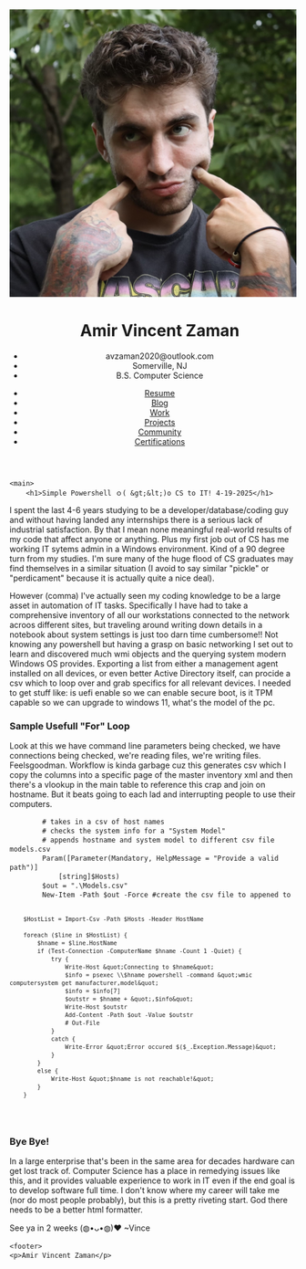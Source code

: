 <!-- _includes/base.html -->
<!DOCTYPE html>
<html lang="en">

<head>
    <meta charset="UTF-8" />
    <meta name="viewport" content="width=device-width, initial-scale=1.0" />
    <link rel="icon" href="/assets/img/favicon.png" type="image/x-icon">
    <title>Blog</title> <!-- This comes from the page's front matter -->
    <link rel="stylesheet" href="/assets/styles/styles.css" />
</head>

<body>
    <header class="bg-gray-800 text-white">
    <div class="hero">
        <img class="heroimg" src="/assets/img/hero.jpg">
        <ul class="contacts">
            <h1>Amir Vincent Zaman</h1>
            <li>avzaman2020@outlook.com</li>
            <li>Somerville, NJ</li>
            <li>B.S. Computer Science</li>
        </ul>
    </div>
    <div class="nav">
        <ul class="pages">
            <li class="page"><a href="/index/">Resume</a></li>
            <li class="page"><a href="/pages/blog.html">Blog</a></li>
            <li class="page"><a href="/pages/work.md">Work</a></li>
            <li class="page"><a href="/pages/projects.md">Projects</a></li>
            <li class="page"><a href="/pages/community.md">Community</a></li>
            <li class="page"><a href="/pages/certifications.md">Certifications</a></li>
        </ul>
    </div>
</header> <!-- shared header -->

    <main>
        <h1>Simple Powershell ｏ( &gt;&lt;)o CS to IT! 4-19-2025</h1>
<p>I spent the last 4-6 years studying to be a developer/database/coding guy and without having landed any internships there is a serious lack of industrial satisfaction. By that I mean none meaningful real-world results of my code that affect anyone or anything. Plus my first job out of CS has me working IT sytems admin in a Windows environment. Kind of a 90 degree turn from my studies. I'm sure many of the huge flood of CS graduates may find themselves in a similar situation (I avoid to say similar &quot;pickle&quot; or &quot;perdicament&quot; because it is actually quite a nice deal).</p>
<p>However (comma) I've actually seen my coding knowledge to be a large asset in automation of IT tasks. Specifically I have had to take a comprehensive inventory of all our workstations connected to the network acroos different sites, but traveling around writing down details in a notebook about system settings is just too darn time cumbersome!! Not knowing any powershell but having a grasp on basic networking I set out to learn and discovered much wmi objects and the querying system modern Windows OS provides. Exporting a list from either a management agent installed on all devices, or even better Active Directory itself, can procide a csv which to loop over and grab specifics for all relevant devices. I needed to get stuff like: is uefi enable so we can enable secure boot, is it TPM capable so we can upgrade to windows 11, what's the model of the pc.</p>
<h3>Sample Usefull &quot;For&quot; Loop</h3>
<p>Look at this we have command line parameters being checked, we have connections being checked, we're reading files, we're writing files. Feelsgoodman. Workflow is kinda garbage cuz this generates csv which I copy the columns into a specific page of the master inventory xml and then there's a vlookup in the main table to reference this crap and join on hostname. But it beats going to each lad and interrupting people to use their computers.</p>
<pre><code>        # takes in a csv of host names
        # checks the system info for a &quot;System Model&quot;
        # appends hostname and system model to different csv file models.csv
        Param([Parameter(Mandatory, HelpMessage = &quot;Provide a valid path&quot;)]
            [string]$Hosts)
        $out = &quot;.\Models.csv&quot;
        New-Item -Path $out -Force #create the csv file to appened to
        

        $HostList = Import-Csv -Path $Hosts -Header HostName

        foreach ($line in $HostList) {
            $hname = $line.HostName
            if (Test-Connection -ComputerName $hname -Count 1 -Quiet) {
                try {
                    Write-Host &quot;Connecting to $hname&quot;
                    $info = psexec \\$hname powershell -command &quot;wmic computersystem get manufacturer,model&quot;
                    $info = $info[7]
                    $outstr = $hname + &quot;,$info&quot;
                    Write-Host $outstr
                    Add-Content -Path $out -Value $outstr
                    # Out-File
                }
                catch {
                    Write-Error &quot;Error occured $($_.Exception.Message)&quot;
                }
            }
            else {
                Write-Host &quot;$hname is not reachable!&quot;
            }
        }
</code></pre>
<h3>Bye Bye!</h3>
<p>In a large enterprise that's been in the same area for decades hardware can get lost track of. Computer Science has a place in remedying issues like this, and it provides valuable experience to work in IT even if             the end goal is to develop software full time. I don't know where my career will take me (nor do most people    probably), but this is a pretty riveting start.
God there needs to be a better html formatter.</p>
<p>See ya in 2 weeks (◍•ᴗ•◍)❤
~Vince</p>
 <!-- this is where the page's content goes -->
    </main>

    <footer>
    <p>Amir Vincent Zaman</p>
</footer> <!-- shared footer -->
</body>

</html>